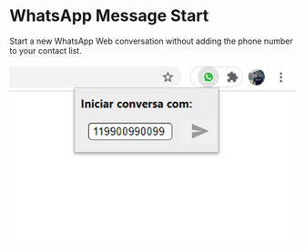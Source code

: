 # WhatsApp Message Start

Start a new WhatsApp Web conversation without adding the phone number to your contact list.

![ScreenShot](screenshots/ui.png)
